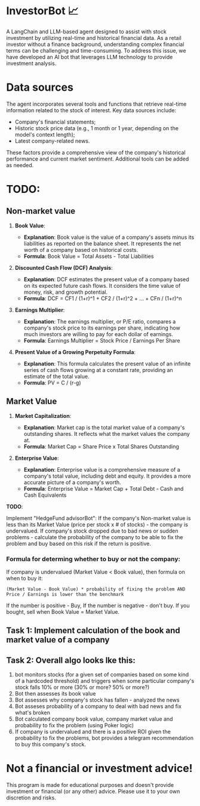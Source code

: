 # InvestorBot 📈

A LangChain and LLM-based agent designed to assist with stock investment by utilizing real-time and historical financial data. As a retail investor without a finance background, understanding complex financial terms can be challenging and time-consuming. To address this issue, we have developed an AI bot that leverages LLM technology to provide investment analysis.

# Data sources

The agent incorporates several tools and functions that retrieve real-time information related to the stock of interest. Key data sources include:
- Company's financial statements;
- Historic stock price data (e.g., 1 month or 1 year, depending on the model's context length);
- Latest company-related news.

These factors provide a comprehensive view of the company's historical performance and current market sentiment. Additional tools can be added as needed.

# TODO:

## Non-market value 
1. **Book Value**:
   - **Explanation**: Book value is the value of a company's assets minus its liabilities as reported on the balance sheet. It represents the net worth of a company based on historical costs.
   - **Formula**: Book Value = Total Assets - Total Liabilities

2. **Discounted Cash Flow (DCF) Analysis**:
   - **Explanation**: DCF estimates the present value of a company based on its expected future cash flows. It considers the time value of money, risk, and growth potential.
   - **Formula**: DCF = CF1 / (1+r)^1 + CF2 / (1+r)^2 + ... + CFn / (1+r)^n

3. **Earnings Multiplier**:
   - **Explanation**: The earnings multiplier, or P/E ratio, compares a company's stock price to its earnings per share, indicating how much investors are willing to pay for each dollar of earnings.
   - **Formula**: Earnings Multiplier = Stock Price / Earnings Per Share

4. **Present Value of a Growing Perpetuity Formula**:
   - **Explanation**: This formula calculates the present value of an infinite series of cash flows growing at a constant rate, providing an estimate of the total value.
   - **Formula**: PV = C / (r-g)

## Market Value 
1. **Market Capitalization**:
   - **Explanation**: Market cap is the total market value of a company's outstanding shares. It reflects what the market values the company at.
   - **Formula**: Market Cap = Share Price x Total Shares Outstanding

2. **Enterprise Value**:
   - **Explanation**: Enterprise value is a comprehensive measure of a company's total value, including debt and equity. It provides a more accurate picture of a company's worth.
   - **Formula**: Enterprise Value = Market Cap + Total Debt - Cash and Cash Equivalents

**TODO**: 

Implement "HedgeFund advisorBot": If the company's Non-market value is less than its Market Value (price per stock x # of stocks) - the company is undervalued. If company's stock dropped due to bad news or sudden problems - calculate the probability of the company to be able to fix the problem and buy based on this risk if the return is positive.

### Formula for determing whether to buy or not the company: 
If company is undervalued (Market Value < Book value), then formula on when to buy it:

`(Market Value - Book Value) * probability of fixing the problem
AND
Price / Earnings is lower than the benchmark`

If the number is positive - Buy, If the number is negative - don't buy.
If you bought, sell when Book Value = Market Value.

## Task 1: Implement calculation of the book and market value of a company
## Task 2: Overall algo looks lke this:
1) bot monitors stocks (for a given set of companies based on some kind of a hardcoded threshold) and triggers when some particular company's stock falls 10% or more (30% or more? 50% or more?)
2) Bot then assesses its book value
3) Bot assesses why company's stock has fallen - analyzed the news
4) Bot asseses probability of a company to deal with bad news and fix what's broken
5) Bot calculated company book value, company market value and probability to fix the problem (using Poker logic)
6) If company is undervalued and there is a positive ROI given the probability to fix the problems, bot provides a telegram recommendation to buy this company's stock.

# Not a financial or investment advice!

This program is made for educational purposes and doesn't provide investment or financial (or any other) advice. Please use it to your own discretion and risks.
